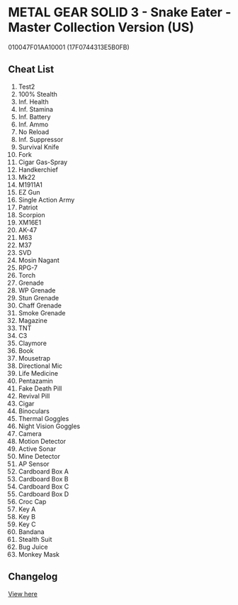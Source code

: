 # METAL GEAR SOLID 3 - Snake Eater - Master Collection Version (US)
010047F01AA10001 (17F0744313E5B0FB)

## Cheat List
1. Test2
1. 100% Stealth
1. Inf. Health
1. Inf. Stamina
1. Inf. Battery
1. Inf. Ammo
1. No Reload
1. Inf. Suppressor
1. Survival Knife
1. Fork
1. Cigar Gas-Spray
1. Handkerchief
1. Mk22
1. M1911A1
1. EZ Gun
1. Single Action Army
1. Patriot
1. Scorpion
1. XM16E1
1. AK-47
1. M63
1. M37
1. SVD
1. Mosin Nagant
1. RPG-7
1. Torch
1. Grenade
1. WP Grenade
1. Stun Grenade
1. Chaff Grenade
1. Smoke Grenade
1. Magazine
1. TNT
1. C3
1. Claymore
1. Book
1. Mousetrap
1. Directional Mic
1. Life Medicine
1. Pentazamin
1. Fake Death Pill
1. Revival Pill
1. Cigar
1. Binoculars
1. Thermal Goggles
1. Night Vision Goggles
1. Camera
1. Motion Detector
1. Active Sonar
1. Mine Detector
1. AP Sensor
1. Cardboard Box A
1. Cardboard Box B
1. Cardboard Box C
1. Cardboard Box D
1. Croc Cap
1. Key A
1. Key B
1. Key C
1. Bandana
1. Stealth Suit
1. Bug Juice
1. Monkey Mask

## Changelog
[View here](./CHANGELOG.md)